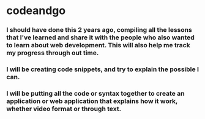 # codeandgo

### I should have done this 2 years ago, compiling all the lessons that I've learned and share it with the people who also wanted to learn about web development. This will also help me track my progress through out time.

### I will be creating code snippets, and try to explain the possible I can.

### I will be putting all the code or syntax together to create an application or web application that explains how it work, whether video format or through text.

